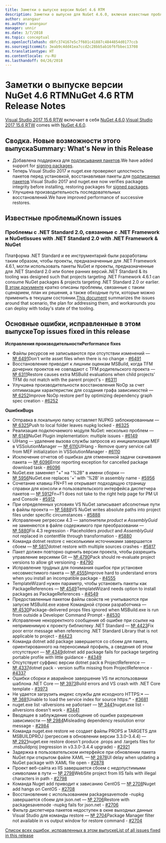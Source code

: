 ```yaml
---
title: Заметки о выпуске версии NuGet 4.6 RTM
description: Заметки о выпуске для NuGet 4.6.0, включая известные проблемы, исправления ошибок, добавленные функции и запросы на изменение структуры.
author: anangaur
ms.author: anangaur
manager: unnir
ms.date: 3/7/2018
ms.topic: conceptual
ms.openlocfilehash: d8fc374167e5c7f601c41887c4844854d0177ccb
ms.sourcegitcommit: 3eab9c4dd41ea7ccd2c28bb5ab16f6fbbec13708
ms.translationtype: HT
ms.contentlocale: ru-RU
ms.lasthandoff: 04/26/2018
---
```

# <a name="nuget-46-rtm-release-notes"></a><span data-ttu-id="07e34-103">Заметки о выпуске версии NuGet 4.6 RTM</span><span class="sxs-lookup"><span data-stu-id="07e34-103">NuGet 4.6 RTM Release Notes</span></span>

<span data-ttu-id="07e34-104">[Visual Studio 2017 15.6 RTW](https://www.visualstudio.com/news/releasenotes/vs2017-relnotes) включает в себя [NuGet 4.6.0](https://dist.nuget.org/win-x86-commandline/v4.6.0/nuget.exe).</span><span class="sxs-lookup"><span data-stu-id="07e34-104">[Visual Studio 2017 15.6 RTW](https://www.visualstudio.com/news/releasenotes/vs2017-relnotes) comes with [NuGet 4.6.0](https://dist.nuget.org/win-x86-commandline/v4.6.0/nuget.exe).</span></span>

## <a name="summary-whats-new-in-this-release"></a><span data-ttu-id="07e34-105">Сводка. Новые возможности этого выпуска</span><span class="sxs-lookup"><span data-stu-id="07e34-105">Summary: What's New in this Release</span></span>
* <span data-ttu-id="07e34-106">Добавлена поддержка для [подписывания пакетов](https://docs.microsoft.com/en-us/nuget/create-packages/sign-a-package).</span><span class="sxs-lookup"><span data-stu-id="07e34-106">We have added support for [signing packages](https://docs.microsoft.com/en-us/nuget/create-packages/sign-a-package).</span></span>  
* <span data-ttu-id="07e34-107">Теперь Visual Studio 2017 и nuget.exe проверяют целостность пакетов перед установкой, восстанавливая пакеты для [подписанных пакетов](https://docs.microsoft.com/en-us/nuget/reference/signed-packages-reference).</span><span class="sxs-lookup"><span data-stu-id="07e34-107">Visual Studio 2017 and nuget.exe now verifies package integrity before installing, restoring packages for [signed packages](https://docs.microsoft.com/en-us/nuget/reference/signed-packages-reference).</span></span>
* <span data-ttu-id="07e34-108">Улучшена производительность последовательных восстановлений.</span><span class="sxs-lookup"><span data-stu-id="07e34-108">We have improved performance of successive restores.</span></span>

## <a name="known-issues"></a><span data-ttu-id="07e34-109">Известные проблемы</span><span class="sxs-lookup"><span data-stu-id="07e34-109">Known issues</span></span>
### <a name="issues-with-net-standard-20-with-net-framework--nuget"></a><span data-ttu-id="07e34-110">Проблемы с .NET Standard 2.0, связанные с .NET Framework и NuGet</span><span class="sxs-lookup"><span data-stu-id="07e34-110">Issues with .NET Standard 2.0 with .NET Framework & NuGet</span></span> 

<span data-ttu-id="07e34-111">Платформа .NET Standard и ее инструментарий были разработаны таким образом, чтобы проекты, предназначенные для .NET Framework 4.6.1, могли использовать пакеты NuGet и проекты, предназначенные для .NET Standard 2.0 или более ранних версий.</span><span class="sxs-lookup"><span data-stu-id="07e34-111">.NET Standard & its tooling was designed such that projects targeting .NET Framework 4.6.1 can consume NuGet packages & projects targeting .NET Standard 2.0 or earlier.</span></span> <span data-ttu-id="07e34-112">[В этом документе](https://github.com/dotnet/standard/issues/481) кратко описаны проблемы, связанные с таким сценарием, план их решения, а также обходные пути, которые можно применить в текущем состоянии.</span><span class="sxs-lookup"><span data-stu-id="07e34-112">[This document](https://github.com/dotnet/standard/issues/481) summarizes the issues around that scenario, the plan for addressing them, and workarounds you can deploy with today's state of the tooling.</span></span>

## <a name="top-issues-fixed-in-this-release"></a><span data-ttu-id="07e34-113">Основные ошибки, исправленные в этом выпуске</span><span class="sxs-lookup"><span data-stu-id="07e34-113">Top issues fixed in this release</span></span>

<span data-ttu-id="07e34-114">**Исправления производительности**</span><span class="sxs-lookup"><span data-stu-id="07e34-114">**Performance fixes**</span></span>
* <span data-ttu-id="07e34-115">Файлы ресурсов не записываются при отсутствии изменений — [№ 6491](https://github.com/NuGet/Home/issues/6491)</span><span class="sxs-lookup"><span data-stu-id="07e34-115">Don't write asset files when there is no change - [#6491](https://github.com/NuGet/Home/issues/6491)</span></span>
* <span data-ttu-id="07e34-116">Восстановление приводит к лишним оценкам MSBuild, когда TFM дочерних проектов не совпадают с TFM родительского проекта — [№ 6311](https://github.com/NuGet/Home/issues/6311)</span><span class="sxs-lookup"><span data-stu-id="07e34-116">Restore causes extra MSBuild evaluations when child projects' TFM do not match with the parent project's - [#6311](https://github.com/NuGet/Home/issues/6311)</span></span>
* <span data-ttu-id="07e34-117">Улучшена производительности восстановления NoOp за счет оптимизации характеристик для создания графа зависимостей — [№ 6252](https://github.com/NuGet/Home/issues/6252)</span><span class="sxs-lookup"><span data-stu-id="07e34-117">Improve NoOp restore perf by optimizing dependency graph spec creation - [#6252](https://github.com/NuGet/Home/issues/6252)</span></span>

<span data-ttu-id="07e34-118">**Ошибки**</span><span class="sxs-lookup"><span data-stu-id="07e34-118">**Bugs**</span></span>
* <span data-ttu-id="07e34-119">Отправка в локальную папку оставляет NUPKG заблокированным — [№ 6325](https://github.com/NuGet/Home/issues/6325)</span><span class="sxs-lookup"><span data-stu-id="07e34-119">Push to local folder leaves nupkg locked - [#6325](https://github.com/NuGet/Home/issues/6325)</span></span>
* <span data-ttu-id="07e34-120">Реализация подключаемого модуля NuGet: несколько проблем — [№ 6149](https://github.com/NuGet/Home/issues/6149)</span><span class="sxs-lookup"><span data-stu-id="07e34-120">NuGet Plugin implementation:  multiple issues - [#6149](https://github.com/NuGet/Home/issues/6149)</span></span>
* <span data-ttu-id="07e34-121">UIHang — удаление вызова службы запросов из инициализации MEF в VSSolutionManager — [№ 6110](https://github.com/NuGet/Home/issues/6110)</span><span class="sxs-lookup"><span data-stu-id="07e34-121">UIHang - Remove query service call from MEF initialization in VSSolutionManager - [#6110](https://github.com/NuGet/Home/issues/6110)</span></span>
* <span data-ttu-id="07e34-122">Исключение отчетов об ошибках для отмененной задачи скачивания пакета — [№ 6096](https://github.com/NuGet/Home/issues/6096)</span><span class="sxs-lookup"><span data-stu-id="07e34-122">Error reporting exception for cancelled package download task - [#6096](https://github.com/NuGet/Home/issues/6096)</span></span>
* <span data-ttu-id="07e34-123">NuGet.exe заменяет "+" на "%2B" в имени сборки — [№ 5956](https://github.com/NuGet/Home/issues/5956)</span><span class="sxs-lookup"><span data-stu-id="07e34-123">NuGet.exe replaces '+' with '%2B' in assembly name - [#5956](https://github.com/NuGet/Home/issues/5956)</span></span>
* <span data-ttu-id="07e34-124">Сочетание клавиш FN+F1 не открывает подходящую страницу справки для консоли и пользовательского интерфейса диспетчера пакетов — [№ 5912](https://github.com/NuGet/Home/issues/5912)</span><span class="sxs-lookup"><span data-stu-id="07e34-124">Fn+F1 does not take to the right help page for PM UI and Console - [#5912](https://github.com/NuGet/Home/issues/5912)</span></span>
* <span data-ttu-id="07e34-125">При определенных условиях VS NuGet записывает абсолютные пути в файлы проекта — [№ 5888](https://github.com/NuGet/Home/issues/5888)</span><span class="sxs-lookup"><span data-stu-id="07e34-125">VS NuGet writes absolute paths into project files under specific circumstances - [#5888](https://github.com/NuGet/Home/issues/5888)</span></span>
* <span data-ttu-id="07e34-126">Исправление регрессии 4.3 — заполнители $product$ и $AssemblyGuid$ не заменяются в файле содержимого при преобразовании — [№ 5880](https://github.com/NuGet/Home/issues/5880)</span><span class="sxs-lookup"><span data-stu-id="07e34-126">Fix 4.3 regression - Placeholders $product$ and $AssemblyGuid$ not replaced in contentfile through transformation - [#5880](https://github.com/NuGet/Home/issues/5880)</span></span>
* <span data-ttu-id="07e34-127">Команда dotnet restore с несколькими источниками завершается сбоем — [№ 5817](https://github.com/NuGet/Home/issues/5817)</span><span class="sxs-lookup"><span data-stu-id="07e34-127">dotnet restore with multiple sources crashes - [#5817](https://github.com/NuGet/Home/issues/5817)</span></span>
* <span data-ttu-id="07e34-128">Пакет должен повторно оценить версии проекта, чтобы разрешить управление версиями Git — [№ 4790](https://github.com/NuGet/Home/issues/4790)</span><span class="sxs-lookup"><span data-stu-id="07e34-128">Pack should re-evaluate project versions to allow git versioning - [#4790](https://github.com/NuGet/Home/issues/4790)</span></span>
* <span data-ttu-id="07e34-129">Исправление трудных для понимания ошибок при установке несовместимого пакета — [№ 4555](https://github.com/NuGet/Home/issues/4555)</span><span class="sxs-lookup"><span data-stu-id="07e34-129">Improve hard to understand errors when you install an incompatible package - [#4555](https://github.com/NuGet/Home/issues/4555)</span></span>
* <span data-ttu-id="07e34-130">TemplateWizard нужен параметр, чтобы установить пакеты как PackageReferences — [№ 4549](https://github.com/NuGet/Home/issues/4549)</span><span class="sxs-lookup"><span data-stu-id="07e34-130">TemplateWizard needs option to install packages as PackageReferences - [#4549](https://github.com/NuGet/Home/issues/4549)</span></span>
* <span data-ttu-id="07e34-131">Предоставленные пакетом файлы свойств не учитываются при запуске MSBuild.exe извне Командной строки разработчика — [№ 4530](https://github.com/NuGet/Home/issues/4530)</span><span class="sxs-lookup"><span data-stu-id="07e34-131">Package-delivered props files ignored when MSBuild.exe is run from outside a Developer Command Prompt - [#4530](https://github.com/NuGet/Home/issues/4530)</span></span>
* <span data-ttu-id="07e34-132">Исправление некорректного сообщения об ошибке при ссылке на неприменимую к проекту библиотеку .NET Standard — [№ 4423](https://github.com/NuGet/Home/issues/4423)</span><span class="sxs-lookup"><span data-stu-id="07e34-132">Fix poor error message when referencing .NET Standard Library that is not applicable to project - [#4423](https://github.com/NuGet/Home/issues/4423)</span></span>
* <span data-ttu-id="07e34-133">Команда dotnet add package завершается со сбоем для пакета, ориентированного на переносимый профиль, а сведения об этом отсутствуют — [№ 4349](https://github.com/NuGet/Home/issues/4349)</span><span class="sxs-lookup"><span data-stu-id="07e34-133">dotnet add package fails for package targeting portable profile with little guidance - [#4349](https://github.com/NuGet/Home/issues/4349)</span></span>
* <span data-ttu-id="07e34-134">Отсутствует суффикс версии dotnet pack в ProjectReference — [№ 4337](https://github.com/NuGet/Home/issues/4337)</span><span class="sxs-lookup"><span data-stu-id="07e34-134">dotnet pack - version suffix missing from ProjectReference - [#4337](https://github.com/NuGet/Home/issues/4337)</span></span>
* <span data-ttu-id="07e34-135">Ошибки сборки и аварийное завершение VS пи использовании шаблона .NET Core — [№ 3973](https://github.com/NuGet/Home/issues/3973)</span><span class="sxs-lookup"><span data-stu-id="07e34-135">Build errors and VS crash with .NET Core template - [#3973](https://github.com/NuGet/Home/issues/3973)</span></span>
* <span data-ttu-id="07e34-136">Не удается загрузить индекс службы для исходного HTTPS:\* — [№ 3681](https://github.com/NuGet/Home/issues/3681)</span><span class="sxs-lookup"><span data-stu-id="07e34-136">Unable to load the service index for source https:\* - [#3681](https://github.com/NuGet/Home/issues/3681)</span></span>
* <span data-ttu-id="07e34-137">nuget.exe list -allversions не работает — [№ 3441](https://github.com/NuGet/Home/issues/3441)</span><span class="sxs-lookup"><span data-stu-id="07e34-137">nuget.exe list -allversions doesn't work - [#3441](https://github.com/NuGet/Home/issues/3441)</span></span>
* <span data-ttu-id="07e34-138">Вводящее в заблуждение сообщение об ошибке разрешения зависимости — [№ 2984](https://github.com/NuGet/Home/issues/2984)</span><span class="sxs-lookup"><span data-stu-id="07e34-138">Misleading dependency resolution error message - [#2984](https://github.com/NuGet/Home/issues/2984)</span></span>
* <span data-ttu-id="07e34-139">Команда nuget.exe restore не создает файлы PROPS и TARGETS для MSBUILDPROJ (регрессия в обновлении версии 3.3.0–3.4.4) — [№ 2921](https://github.com/NuGet/Home/issues/2921)</span><span class="sxs-lookup"><span data-stu-id="07e34-139">nuget.exe restore doesn't produce .props and .targets files for .msbuildproj (regression in v3.3.0-3.4.4 upgrade) - [#2921](https://github.com/NuGet/Home/issues/2921)</span></span>
* <span data-ttu-id="07e34-140">Задержка в пользовательском интерфейсе при обновлении пакета NuGet при открытом файле XAML — [№ 2878](https://github.com/NuGet/Home/issues/2878)</span><span class="sxs-lookup"><span data-stu-id="07e34-140">UI delay when updating a NuGet package with XAML file open - [#2878](https://github.com/NuGet/Home/issues/2878)</span></span>
* <span data-ttu-id="07e34-141">Проект веб-сайта из IIS завершается сбоем с недопустимыми символами в пути — [№ 2798](https://github.com/NuGet/Home/issues/2798)</span><span class="sxs-lookup"><span data-stu-id="07e34-141">WebSite project from IIS fails with illegal characters in path - [#2798](https://github.com/NuGet/Home/issues/2798)</span></span>
* <span data-ttu-id="07e34-142">Команда Nuget add приводит к зависанию CentOS — [№ 2708](https://github.com/NuGet/Home/issues/2708)</span><span class="sxs-lookup"><span data-stu-id="07e34-142">Nuget add hangs on CentOS - [#2708](https://github.com/NuGet/Home/issues/2708)</span></span>
* <span data-ttu-id="07e34-143">Восстановление с использованием packagesavemode -nupkg завершается сбоем для json.net — [№ 2706](https://github.com/NuGet/Home/issues/2706)</span><span class="sxs-lookup"><span data-stu-id="07e34-143">Restore with packagesavemode -nupkg fails for json.net - [#2706](https://github.com/NuGet/Home/issues/2706)</span></span>
* <span data-ttu-id="07e34-144">Фильтр диспетчера пакетов недоступен в окне выходных данных Visual Studio для команды restore — [№ 2704](https://github.com/NuGet/Home/issues/2704)</span><span class="sxs-lookup"><span data-stu-id="07e34-144">Package Manager filter not available in vs output window for restore command - [#2704](https://github.com/NuGet/Home/issues/2704)</span></span>


[<span data-ttu-id="07e34-145">Список всех ошибок, исправленных в этом выпуске</span><span class="sxs-lookup"><span data-stu-id="07e34-145">List of all issues fixed in this release</span></span>](https://github.com/NuGet/Home/issues?q=is%3Aissue+is%3Aclosed+milestone%3A%224.6")
